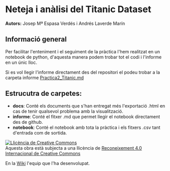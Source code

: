 # Neteja i anàlisi del Titanic Dataset

**Autors:** Josep Mª Espasa Verdés i Andrés Laverde Marín 

## Informació general

Per facilitar l'enteniment i el seguiment de la pràctica l'hem realitzat en un notebook de python, d'aquesta manera podem trobar tot el codi i l'informe en un únic lloc. 

Si es vol llegir l'informe directament des del repositori el podeu trobar a la carpeta informe [Practica2_Titanic.md](https://github.com/Ilergeta/titanic-uoc/blob/master/informe/Practica2_Titanic.md)

## Estrucutra de carpetes:

* **docs**: Conté els documents que s'han entregat més l'exportació .html en cas de tenir qualsevol problema amb la visualització.
* **informe**: Conté el fitxer .md que permet llegir el notebook directament des de github.
* **notebook**: Conté el notebook amb tota la pràctica i els fitxers .csv tant d'entrada com de sortida.

<a rel="license" href="http://creativecommons.org/licenses/by/4.0/"><img alt="Llicència de Creative Commons" style="border-width:0" src="https://i.creativecommons.org/l/by/4.0/88x31.png" /></a><br />Aquesta obra està subjecta a una llicència de <a rel="license" href="http://creativecommons.org/licenses/by/4.0/">Reconeixement 4.0 Internacional de Creative Commons</a>

En la [Wiki](https://github.com/Ilergeta/titanic-uoc/wiki/Pr%C3%A0ctica-2:-Neteja-i-an%C3%A0lisi-del-Tit%C3%A0nic-Dataset) l'equip que l'ha desenvolupat.
